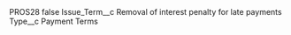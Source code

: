 <?xml version="1.0" encoding="UTF-8"?>
<CustomMetadata xmlns="http://soap.sforce.com/2006/04/metadata" xmlns:xsi="http://www.w3.org/2001/XMLSchema-instance" xmlns:xsd="http://www.w3.org/2001/XMLSchema">
    <label>PROS28</label>
    <protected>false</protected>
    <values>
        <field>Issue_Term__c</field>
        <value xsi:type="xsd:string">Removal of interest penalty for late payments</value>
    </values>
    <values>
        <field>Type__c</field>
        <value xsi:type="xsd:string">Payment Terms</value>
    </values>
</CustomMetadata>

